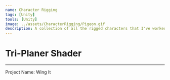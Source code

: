 ```yaml
---
name: Character Rigging
tags: [Unity]
tools: [Unity]
image: ../assets/CharacterRigging/Pigeon.gif
description: A collection of all the rigged characters that I've worked on or created
---
```


# **Tri-Planer Shader**

---

Project Name: Wing It